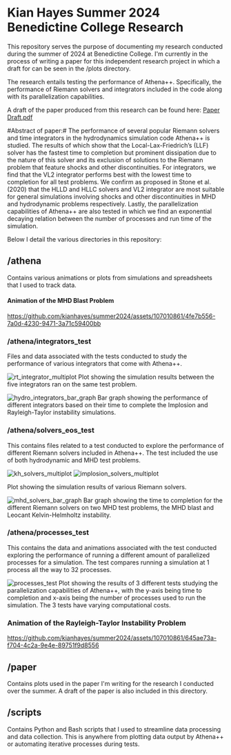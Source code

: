 # Kian Hayes Summer 2024 Benedictine College Research #
This repository serves the purpose of documenting my research conducted during the summer of 2024 at Benedictine College. I'm currently in the process of writing a paper for this independent research project in which a draft for can be seen in the /plots directory.

The research entails testing the performance of Athena++. Specifically, the performance of Riemann solvers and integrators included in the code along with its parallelization capabilities. 

A draft of the paper produced from this research can be found here:
[Paper Draft.pdf](https://github.com/user-attachments/files/17722670/draft3.pdf)

#Abstract of paper:#
The performance of several popular Riemann solvers and time integrators in the hydrodynamics simulation code Athena++ is studied. The results of which show that the Local-Lax-Friedrich’s (LLF) solver has the fastest time to completion but prominent dissipation due to the nature of this solver and its exclusion of solutions to the Riemann problem that feature shocks and other discontinuities. For integrators, we find that the VL2 integrator performs best with the lowest time to completion for all test problems. We confirm as proposed in Stone et al. (2020) that the HLLD and HLLC solvers and VL2 integrator are most suitable for general simulations involving shocks and other discontinuities in MHD and hydrodynamic problems respectively. Lastly, the parallelization capabilities of Athena++ are also tested in which we find an exponential decaying relation between the number of processes and run time of the simulation.

Below I detail the various directories in this repository:

## /athena ##
Contains various animations or plots from simulations and spreadsheets that I used to track data. 

#### Animation of the MHD Blast Problem ####
https://github.com/kianhayes/summer2024/assets/107010861/4fe7b556-7a0d-4230-9471-3a71c59400bb

### /athena/integrators_test ###
Files and data associated with the tests conducted to study the performance of various integrators that come with Athena++. 

![rt_integrator_multiplot](https://github.com/user-attachments/assets/dc34780d-996e-425c-9df6-343d13e087dc)
Plot showing the simulation results between the five integrators ran on the same test problem. 

![hydro_integrators_bar_graph](https://github.com/user-attachments/assets/f0b46caa-57f6-41f2-998b-f86f307a5f7a)
Bar graph showing the performance of different integrators based on their time to complete the Implosion and Rayleigh-Taylor instability simulations.

### /athena/solvers_eos_test ###
This contains files related to a test conducted to explore the performance of different Riemann solvers included in Athena++. The test included the use of both hydrodynamic and MHD test problems. 

![kh_solvers_multiplot](https://github.com/user-attachments/assets/03314536-6f50-462e-8e61-9f0b022c7463)
![implosion_solvers_multiplot](https://github.com/user-attachments/assets/8eecde8e-9114-42bb-8e1d-342840510222)

Plot showing the simulation results of various Riemann solvers. 

![mhd_solvers_bar_graph](https://github.com/user-attachments/assets/b61486db-6425-4f57-8edc-a2a376f4783e)
Bar graph showing the time to completion for the different Riemann solvers on two MHD test problems, the MHD blast and Leocant Kelvin-Helmholtz instability.

### /athena/processes_test ###
This contains the data and animations associated with the test conducted exploring the performance of running a different amount of parallelized processes for a simulation. The test compares running a simulation at 1 process all the way to 32 processes.

![processes_test](https://github.com/user-attachments/assets/86b3e4d1-0090-4b74-879e-19a9ed9adc6f)
Plot showing the results of 3 different tests studying the parallelization capabilities of Athena++, with the y-axis being time to completion and x-axis being the number of processes used to run the simulation. The 3 tests have varying computational costs. 

### Animation of the Rayleigh-Taylor Instability Problem ###
https://github.com/kianhayes/summer2024/assets/107010861/645ae73a-f704-4c2a-9e4e-89751f9d8556

## /paper ##
Contains plots used in the paper I'm writing for the research I conducted over the summer. A draft of the paper is also included in this directory. 

## /scripts ##
Contains Python and Bash scripts that I used to streamline data processing and data collection. This is anywhere from plotting data output by Athena++ or automating iterative processes during tests.




